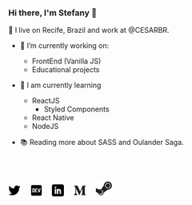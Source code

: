 ### Hi there, I'm Stefany 👋

<!--
**StefanyVasc/StefanyVasc** is a ✨ _special_ ✨ repository because its `README.md` (this file) appears on your GitHub profile.

Here are some ideas to get you started:

- 🔭 I’m currently working on ...
- 🌱 I’m currently learning ...
- 👯 I’m looking to collaborate on ...
- 🤔 I’m looking for help with ...
- 💬 Ask me about ...
- 📫 How to reach me: ...
- 😄 Pronouns: ...
- ⚡ Fun fact: ...
-->

📌 I live on Recife, Brazil and work at @CESARBR.

- 🔭 I’m currently working on:
  - FrontEnd (Vanilla JS)
  - Educational projects
  
- 🌱 I am currently learning
  -  ReactJS 
     -  Styled Components
  -  React Native
  -  NodeJS
 
- 📚   Reading more about SASS and Oulander Saga. 
<br/>

<br/>


[![twitter](/icons/twitter.png)](https://twitter.com/stefany_vasc)&nbsp;&nbsp;&nbsp;&nbsp;
[![dev.to](/icons/dev.png)](https://dev.to/stefanyvasc)&nbsp;&nbsp;&nbsp;&nbsp;
[![linkedin](/icons/linkedin.png)](https://www.linkedin.com/in/stefanyvasconcelos/)&nbsp;&nbsp;&nbsp;&nbsp;
[![medium](/icons/medium.png)](https://medium.com/@stefany.vasc.sa)&nbsp;&nbsp;&nbsp;&nbsp;
[![steam](./icons/steam.png)](https://steamcommunity.com/id/SteVasc/)&nbsp;&nbsp;&nbsp;&nbsp;



